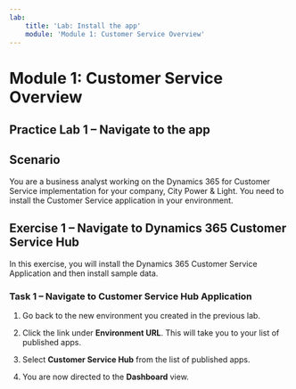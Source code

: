 ```yaml
---
lab:
    title: 'Lab: Install the app'
    module: 'Module 1: Customer Service Overview'
---
```


Module 1: Customer Service Overview
===================================

## Practice Lab 1 – Navigate to the app

Scenario
--------

You are a business analyst working on the Dynamics 365 for Customer Service
implementation for your company, City Power & Light. You need to install the
Customer Service application in your environment.

Exercise 1 – Navigate to Dynamics 365 Customer Service Hub
------------------------------------------------------

In this exercise, you will install the Dynamics 365 Customer Service Application
and then install sample data.

### Task 1 – Navigate to Customer Service Hub Application

1.  Go back to the new environment you created in the previous lab.
2.  Click the link under **Environment URL**. This will take you to your list of published apps.

2.  Select **Customer Service Hub** from the list of published apps.

3.  You are now directed to the **Dashboard** view. 
